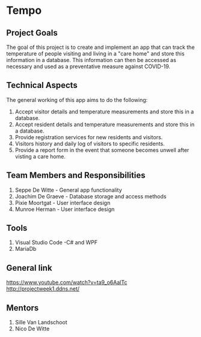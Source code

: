 # Tempo

## Project Goals

The goal of this project is to create and implement an app that can track the temperature of people visiting and living in a "care home" and store this information in a database. This information can then be accessed as necessary and used as a preventative measure against COVID-19.

## Technical Aspects

The general working of this app aims to do the following:

1. Accept visitor details and temperature measurements and store this in a database.
2. Accept resident details and temperature measurements and store this in a database.
3. Provide registration services for new residents and visitors.
4. Visitors history and daily log of visitors to specific residents.
5. Provide a report form in the event that someone becomes unwell after visting a care home.

## Team Members and Responsibilities

1. Seppe De Witte - General app functionality
2. Joachim De Graeve - Database storage and access methods
3. Pixie Moortgat - User interface design
4. Munroe Herman - User interface design

## Tools

1. Visual Studio Code -C# and WPF
2. MariaDb

## General link

  https://www.youtube.com/watch?v=ta9_o6AalTc
  http://projectweek1.ddns.net/

## Mentors

1. Sille Van Landschoot
2. Nico De Witte